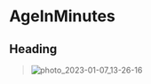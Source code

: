 # AgeInMinutes

## Heading  

> [](url)
![photo_2023-01-07_13-26-16](https://user-images.githubusercontent.com/76620715/211140510-c1192b92-1e79-4a2e-be15-b1cdd8c37ff9.jpg)
